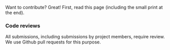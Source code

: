 Want to contribute? Great! First, read this page (including the small print at the end).

### Code reviews

All submissions, including submissions by project members, require review. We
use Github pull requests for this purpose.
